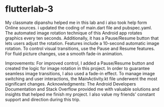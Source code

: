 # flutterlab-3
My classmate dipanshu helped me in this lab and i also took help form Online sources.
i updated the coding of main.dart file and pubspec.yaml.
The automated image rotation technique of this Android app rotates graphics every ten seconds. Additionally, it has a Pause/Resume button that lets users adjust the rotation.
Features include a 10-second automatic image rotation. To control visual transitions, use the Pause and Resume features. For fluid picture changes, use a smooth fade-in animation.

Improvements: For improved control, I added a Pause/Resume button and created the logic for image rotation in this project. In order to guarantee seamless image transitions, I also used a fade-in effect. To manage image switching and user interactions, the MainActivity.kt file underwent the most significant changes.
Acknowledgments: The Android Developers Documentation and Stack Overflow provided me with valuable solutions and insights that helped me finish my project. I also value my friends' constant support and direction during this trip.
